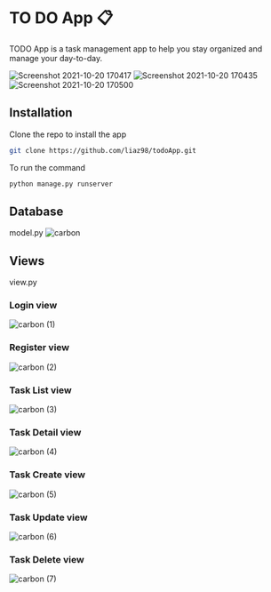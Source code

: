 # TO DO App :clipboard:

TODO App is a task management app to help you stay organized and manage your day-to-day.

![Screenshot 2021-10-20 170417](https://user-images.githubusercontent.com/33596154/138212488-0333449d-5a2b-42b5-9323-8c8c944f0ad0.jpg) 
![Screenshot 2021-10-20 170435](https://user-images.githubusercontent.com/33596154/138212497-601d6cf2-55eb-4ee1-9107-eefec05399ca.jpg)
![Screenshot 2021-10-20 170500](https://user-images.githubusercontent.com/33596154/138212508-59875c89-c9c7-486e-9e51-bcf2b24d1065.jpg)


## Installation

Clone the repo to install the app

```bash
git clone https://github.com/liaz98/todoApp.git
```
To run the command
```bash
python manage.py runserver
```

## Database
model.py 
![carbon](https://user-images.githubusercontent.com/33596154/138088443-ea08294c-9833-4394-8a5a-e671238c6c1a.png)

## Views
view.py

### Login view
![carbon (1)](https://user-images.githubusercontent.com/33596154/138088578-6711256b-33cd-4397-a8f7-4fdf8382cb22.png)

### Register view
![carbon (2)](https://user-images.githubusercontent.com/33596154/138088672-788e04a6-389d-49ab-800e-bc2d8f648ea9.png)

### Task List view
![carbon (3)](https://user-images.githubusercontent.com/33596154/138088703-90284ba7-aa72-4a2b-9d2e-7ad54145139f.png)
### Task Detail view
![carbon (4)](https://user-images.githubusercontent.com/33596154/138212692-8c2eb78c-39fc-421f-906a-59b54c6b3b80.png)

### Task Create view

![carbon (5)](https://user-images.githubusercontent.com/33596154/138212583-d1e1d736-b63e-4a79-9a24-a884760abf11.png)


### Task Update view
![carbon (6)](https://user-images.githubusercontent.com/33596154/138212625-93dcbc96-d57f-4482-b6e8-d403a7a9ce7b.png)


### Task Delete view
![carbon (7)](https://user-images.githubusercontent.com/33596154/138212656-1807df54-7fa1-41cf-b8a8-757dabc3437f.png)

